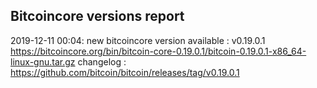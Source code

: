 ## Bitcoincore versions report

2019-12-11 00:04: new bitcoincore version available : v0.19.0.1 https://bitcoincore.org/bin/bitcoin-core-0.19.0.1/bitcoin-0.19.0.1-x86_64-linux-gnu.tar.gz changelog : https://github.com/bitcoin/bitcoin/releases/tag/v0.19.0.1

